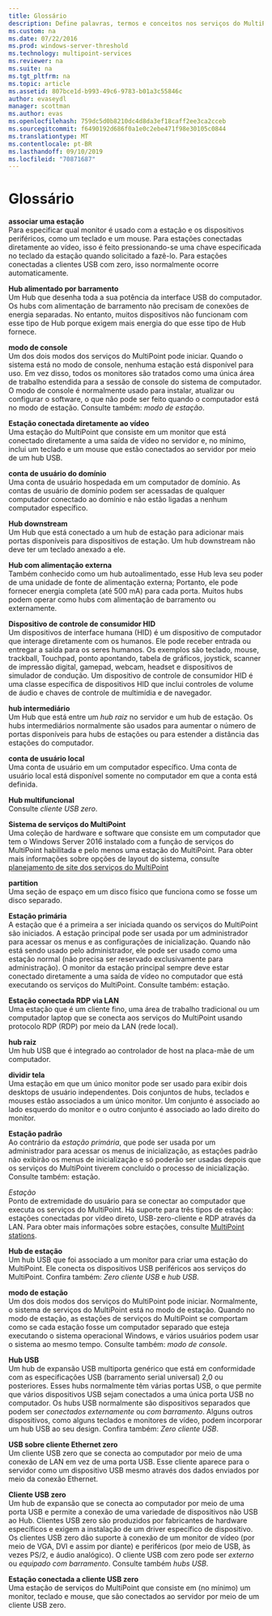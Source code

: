 ```yaml
---
title: Glossário
description: Define palavras, termos e conceitos nos serviços do MultiPoint
ms.custom: na
ms.date: 07/22/2016
ms.prod: windows-server-threshold
ms.technology: multipoint-services
ms.reviewer: na
ms.suite: na
ms.tgt_pltfrm: na
ms.topic: article
ms.assetid: 807bce1d-b993-49c6-9783-b01a3c55846c
author: evaseydl
manager: scottman
ms.author: evas
ms.openlocfilehash: 759dc5d0b8210dc4d8da3ef18caff2ee3ca2cceb
ms.sourcegitcommit: f6490192d686f0a1e0c2ebe471f98e30105c0844
ms.translationtype: MT
ms.contentlocale: pt-BR
ms.lasthandoff: 09/10/2019
ms.locfileid: "70871687"
---
```

# <a name="glossary"></a>Glossário
**associar uma estação**  
Para especificar qual monitor é usado com a estação e os dispositivos periféricos, como um teclado e um mouse. Para estações conectadas diretamente ao vídeo, isso é feito pressionando-se uma chave especificada no teclado da estação quando solicitado a fazê-lo. Para estações conectadas a clientes USB com zero, isso normalmente ocorre automaticamente.  
  
**Hub alimentado por barramento**  
Um Hub que desenha toda a sua potência da interface USB do computador. Os hubs com alimentação de barramento não precisam de conexões de energia separadas. No entanto, muitos dispositivos não funcionam com esse tipo de Hub porque exigem mais energia do que esse tipo de Hub fornece.  
  
**modo de console**  
Um dos dois modos dos serviços do MultiPoint pode iniciar. Quando o sistema está no modo de console, nenhuma estação está disponível para uso. Em vez disso, todos os monitores são tratados como uma única área de trabalho estendida para a sessão de console do sistema de computador. O modo de console é normalmente usado para instalar, atualizar ou configurar o software, o que não pode ser feito quando o computador está no modo de estação. Consulte também: *modo de estação*.  
  
**Estação conectada diretamente ao vídeo**  
Uma estação do MultiPoint que consiste em um monitor que está conectado diretamente a uma saída de vídeo no servidor e, no mínimo, inclui um teclado e um mouse que estão conectados ao servidor por meio de um hub USB.  
  
**conta de usuário do domínio**  
Uma conta de usuário hospedada em um computador de domínio. As contas de usuário de domínio podem ser acessadas de qualquer computador conectado ao domínio e não estão ligadas a nenhum computador específico.  
  
**Hub downstream**  
Um Hub que está conectado a um hub de estação para adicionar mais portas disponíveis para dispositivos de estação. Um hub downstream não deve ter um teclado anexado a ele.  
  
**Hub com alimentação externa**  
Também conhecido como um hub autoalimentado, esse Hub leva seu poder de uma unidade de fonte de alimentação externa; Portanto, ele pode fornecer energia completa (até 500 mA) para cada porta. Muitos hubs podem operar como hubs com alimentação de barramento ou externamente.  
  
**Dispositivo de controle de consumidor HID**  
Um dispositivos de interface humana (HID) é um dispositivo de computador que interage diretamente com os humanos. Ele pode receber entrada ou entregar a saída para os seres humanos. Os exemplos são teclado, mouse, trackball, Touchpad, ponto apontando, tabela de gráficos, joystick, scanner de impressão digital, gamepad, webcam, headset e dispositivos de simulador de condução. Um dispositivo de controle de consumidor HID é uma classe específica de dispositivos HID que inclui controles de volume de áudio e chaves de controle de multimídia e de navegador.  
  
**hub intermediário**  
Um Hub que está entre um *hub raiz* no servidor e um hub de estação. Os hubs intermediários normalmente são usados para aumentar o número de portas disponíveis para hubs de estações ou para estender a distância das estações do computador.  
  
**conta de usuário local**  
Uma conta de usuário em um computador específico. Uma conta de usuário local está disponível somente no computador em que a conta está definida.  
  
**Hub multifuncional**  
Consulte *cliente USB zero*.  
  
**Sistema de serviços do MultiPoint**  
Uma coleção de hardware e software que consiste em um computador que tem o Windows Server 2016 instalado com a função de serviços do MultiPoint habilitada e pelo menos uma estação do MultiPoint. Para obter mais informações sobre opções de layout do sistema, consulte [planejamento de site dos serviços do MultiPoint](MultiPoint-services-Site-Planning.md)  
  
**partition**  
Uma seção de espaço em um disco físico que funciona como se fosse um disco separado.  
  
**Estação primária**  
A estação que é a primeira a ser iniciada quando os serviços do MultiPoint são iniciados. A estação principal pode ser usada por um administrador para acessar os menus e as configurações de inicialização. Quando não está sendo usado pelo administrador, ele pode ser usado como uma estação normal (não precisa ser reservado exclusivamente para administração). O monitor da estação principal sempre deve estar conectado diretamente a uma saída de vídeo no computador que está executando os serviços do MultiPoint. Consulte também: estação.  
  
**Estação conectada RDP via LAN**  
Uma estação que é um cliente fino, uma área de trabalho tradicional ou um computador laptop que se conecta aos serviços do MultiPoint usando protocolo RDP (RDP) por meio da LAN (rede local).  
  
**hub raiz**  
Um hub USB que é integrado ao controlador de host na placa-mãe de um computador.  
  
**dividir tela**  
Uma estação em que um único monitor pode ser usado para exibir dois desktops de usuário independentes. Dois conjuntos de hubs, teclados e mouses estão associados a um único monitor. Um conjunto é associado ao lado esquerdo do monitor e o outro conjunto é associado ao lado direito do monitor.  
  
**Estação padrão**  
Ao contrário da *estação primária*, que pode ser usada por um administrador para acessar os menus de inicialização, as estações padrão não exibirão os menus de inicialização e só poderão ser usadas depois que os serviços do MultiPoint tiverem concluído o processo de inicialização. Consulte também: estação.  
  
*Estação*  
Ponto de extremidade do usuário para se conectar ao computador que executa os serviços do MultiPoint. Há suporte para três tipos de estação: estações conectadas por vídeo direto, USB-zero-cliente e RDP através da LAN. Para obter mais informações sobre estações, consulte [MultiPoint stations](MultiPoint-services-Stations.md).  
  
**Hub de estação**  
Um hub USB que foi associado a um monitor para criar uma estação do MultiPoint. Ele conecta os dispositivos USB periféricos aos serviços do MultiPoint. Confira também:   *Zero cliente USB* e *hub USB*.  
  
**modo de estação**  
Um dos dois modos dos serviços do MultiPoint pode iniciar. Normalmente, o sistema de serviços do MultiPoint está no modo de estação. Quando no modo de estação, as estações de serviços do MultiPoint se comportam como se cada estação fosse um computador separado que esteja executando o sistema operacional Windows, e vários usuários podem usar o sistema ao mesmo tempo. Consulte também: *modo de console*.  
  
**Hub USB**  
Um hub de expansão USB multiporta genérico que está em conformidade com as especificações USB (barramento serial universal) 2,0 ou posteriores. Esses hubs normalmente têm várias portas USB, o que permite que vários dispositivos USB sejam conectados a uma única porta USB no computador. Os hubs USB normalmente são dispositivos separados que podem ser *conectados externamente* ou *com barramento*. Alguns outros dispositivos, como alguns teclados e monitores de vídeo, podem incorporar um hub USB ao seu design. Confira também:   *Zero cliente USB*.  
  
**USB sobre cliente Ethernet zero**  
Um cliente USB zero que se conecta ao computador por meio de uma conexão de LAN em vez de uma porta USB. Esse cliente aparece para o servidor como um dispositivo USB mesmo através dos dados enviados por meio da conexão Ethernet.  
  
**Cliente USB zero**  
Um hub de expansão que se conecta ao computador por meio de uma porta USB e permite a conexão de uma variedade de dispositivos não USB ao Hub. Clientes USB zero são produzidos por fabricantes de hardware específicos e exigem a instalação de um driver específico de dispositivo. Os clientes USB zero dão suporte à conexão de um monitor de vídeo (por meio de VGA, DVI e assim por diante) e periféricos (por meio de USB, às vezes PS/2, e áudio analógico). O cliente USB com zero pode ser *externo* ou *equipado com barramento*. Consulte também *hubs USB*.  
  
**Estação conectada a cliente USB zero**  
Uma estação de serviços do MultiPoint que consiste em (no mínimo) um monitor, teclado e mouse, que são conectados ao servidor por meio de um cliente USB zero.  
  
